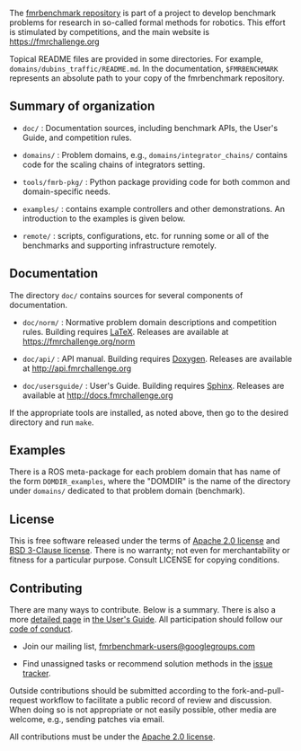 The [fmrbenchmark repository](https://github.com/fmrchallenge/fmrbenchmark) is
part of a project to develop benchmark problems for research in so-called formal
methods for robotics.  This effort is stimulated by competitions, and the main
website is https://fmrchallenge.org

Topical README files are provided in some directories.  For example,
`domains/dubins_traffic/README.md`.  In the documentation, `$FMRBENCHMARK`
represents an absolute path to your copy of the fmrbenchmark repository.


Summary of organization
-----------------------

* `doc/` : Documentation sources, including benchmark APIs, the User's Guide,
  and competition rules.

* `domains/` : Problem domains, e.g., `domains/integrator_chains/` contains code
  for the scaling chains of integrators setting.

* `tools/fmrb-pkg/` : Python package providing code for both common and
  domain-specific needs.

* `examples/` : contains example controllers and other demonstrations. An
  introduction to the examples is given below.

* `remote/` : scripts, configurations, etc. for running some or all of the
  benchmarks and supporting infrastructure remotely.


Documentation
-------------

The directory `doc/` contains sources for several components of documentation.

* `doc/norm/` : Normative problem domain descriptions and competition rules.
  Building requires [LaTeX](https://www.latex-project.org/). Releases are
  available at https://fmrchallenge.org/norm

* `doc/api/` : API manual. Building requires [Doxygen](https://www.doxygen.nl/index.html).
  Releases are available at http://api.fmrchallenge.org

* `doc/usersguide/` : User's Guide. Building requires [Sphinx](http://sphinx-doc.org).
  Releases are available at http://docs.fmrchallenge.org

If the appropriate tools are installed, as noted above, then go to the desired
directory and run `make`.


Examples
--------

There is a ROS meta-package for each problem domain that has name of the form
`DOMDIR_examples`, where the "DOMDIR" is the name of the directory under
`domains/` dedicated to that problem domain (benchmark).


License
-------

This is free software released under the terms of [Apache 2.0 license](https://www.apache.org/licenses/LICENSE-2.0.html)
and [BSD 3-Clause license](https://opensource.org/licenses/BSD-3-Clause).
There is no warranty; not even for merchantability or fitness for a particular
purpose.  Consult LICENSE for copying conditions.


Contributing
------------

There are many ways to contribute. Below is a summary. There is also a more
[detailed page](http://docs.fmrchallenge.org/en/latest/contributing.html) in
[the User's Guide](http://docs.fmrchallenge.org). All participation should
follow our [code of conduct](CODE_OF_CONDUCT.md).

* Join our mailing list, [fmrbenchmark-users@googlegroups.com](https://groups.google.com/forum/#!forum/fmrbenchmark-users)

* Find unassigned tasks or recommend solution methods in the
  [issue tracker](https://github.com/fmrchallenge/fmrbenchmark/issues).

Outside contributions should be submitted according to the fork-and-pull-request
workflow to facilitate a public record of review and discussion.  When doing so
is not appropriate or not easily possible, other media are welcome, e.g.,
sending patches via email.

All contributions must be under the [Apache 2.0 license](https://www.apache.org/licenses/LICENSE-2.0.html).
